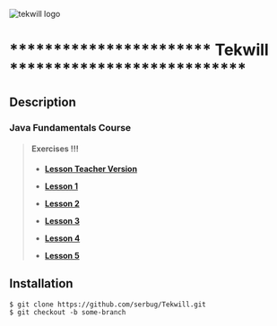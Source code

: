 ![tekwill logo](https://tekwill.md/wp-content/uploads/2021/10/cover-site.jpg)
# *********************** Tekwill ***************************
## Description
### Java Fundamentals Course



> #### Exercises !!!
>
>- **[Lesson Teacher Version](https://github.com/UmanetAlexandru/Tekwill2022)**
>
>- **[Lesson 1](Lesson_1)**
>
>- **[Lesson 2](Lesson_2)**
>
>- **[Lesson 3](Lesson_3)**
> 
>- **[Lesson 4](Lesson_4)**
>
>- **[Lesson 5](Lesson_5)**
>

## Installation
 
````
$ git clone https://github.com/serbug/Tekwill.git
$ git checkout -b some-branch
````

